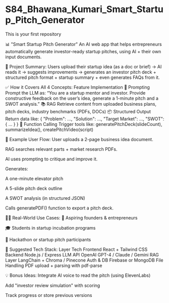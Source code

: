 # S84_Bhawana_Kumari_Smart_Startup_Pitch_Generator
This is your first repository

📊 "Smart Startup Pitch Generator"
An AI web app that helps entrepreneurs automatically generate investor-ready startup pitches, using AI + their own input documents.

🧠 Project Summary:
Users upload their startup idea (as a doc or brief) → AI reads it → suggests improvements → generates an investor pitch deck + structured pitch format + startup summary + even generates FAQs from it.

✅ How it Covers All 4 Concepts:
Feature	Implementation
🧠 Prompting	Prompt the LLM as: “You are a startup mentor and investor. Provide constructive feedback on the user’s idea, generate a 1-minute pitch and a SWOT analysis.”
📚 RAG	Retrieve content from uploaded business plans, pitch decks, industry benchmarks (PDFs, DOCs)
📦 Structured Output	Return data like: { "Problem": ..., "Solution": ..., "Target Market": ..., "SWOT": { ... } }
🔌 Function Calling	Trigger tools like: generatePitchDeck(slideCount), summarizeIdea(), createPitchVideo(script)

🧾 Example User Flow:
User uploads a 2-page business idea document.

RAG searches relevant parts + market research PDFs.

AI uses prompting to critique and improve it.

Generates:

A one-minute elevator pitch

A 5-slide pitch deck outline

A SWOT analysis (in structured JSON)

Calls generatePDF() function to export a pitch deck.

🧑‍💼 Real-World Use Cases:
💼 Aspiring founders & entrepreneurs

🎓 Students in startup incubation programs

🚀 Hackathon or startup pitch participants

🧰 Suggested Tech Stack:
Layer	Tech
Frontend	React + Tailwind CSS
Backend	Node.js / Express
LLM API	OpenAI GPT-4 / Claude / Gemini
RAG Layer	LangChain + Chroma / Pinecone
Auth & DB	Firebase or MongoDB
File Handling	PDF upload + parsing with pdf-parse

💡 Bonus Ideas:
Integrate AI voice to read the pitch (using ElevenLabs)

Add "investor review simulation" with scoring

Track progress or store previous versions


